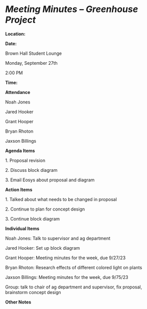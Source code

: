﻿<a name="br1"></a> 

# *Meeting Minutes – Greenhouse Project*

**Location:**

**Date:**

Brown Hall Student Lounge

Monday, September 27th

2:00 PM

**Time:**

**Attendance**

Noah Jones

Jared Hooker

Grant Hooper

Bryan Rhoton

Jaxson Billings

**Agenda Items**

1\. Proposal revision

2\. Discuss block diagram

3\. Email Eosys about proposal and diagram

**Action Items**

1\. Talked about what needs to be changed in proposal

2\. Continue to plan for concept design

3\. Continue block diagram

**Individual Items**

Noah Jones: Talk to supervisor and ag department

Jared Hooker: Set up block diagram

Grant Hooper: Meeting minutes for the week, due 9/27/23

Bryan Rhoton: Research effects of different colored light on plants

Jaxson Billings: Meeting minutes for the week, due 9/75/23

Group: talk to chair of ag department and supervisor, fix proposal, brainstorm concept design

**Other Notes**

